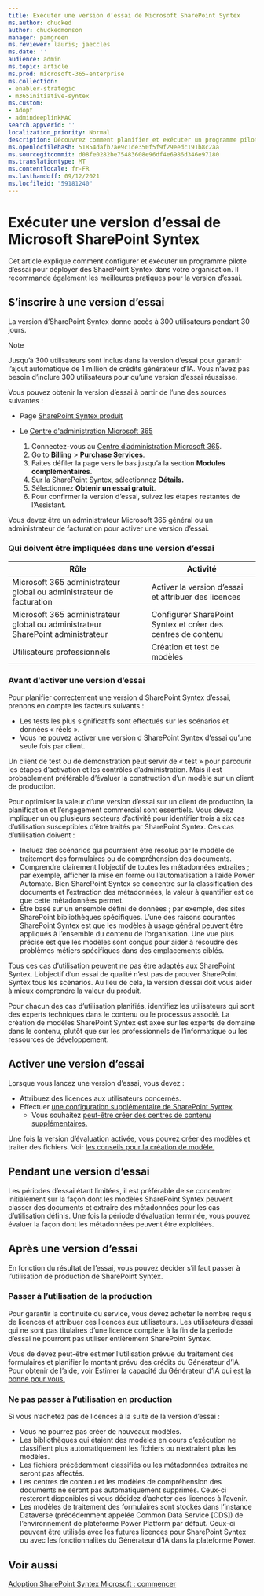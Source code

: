 ```yaml
---
title: Exécuter une version d’essai de Microsoft SharePoint Syntex
ms.author: chucked
author: chuckedmonson
manager: pamgreen
ms.reviewer: lauris; jaeccles
ms.date: ''
audience: admin
ms.topic: article
ms.prod: microsoft-365-enterprise
ms.collection:
- enabler-strategic
- m365initiative-syntex
ms.custom:
- Adopt
- admindeeplinkMAC
search.appverid: ''
localization_priority: Normal
description: Découvrez comment planifier et exécuter un programme pilote d’essai pour SharePoint Syntex votre organisation.
ms.openlocfilehash: 51854dafb7ae9c1de350f5f9f29eedc191b8c2aa
ms.sourcegitcommit: d08fe0282be75483608e96df4e6986d346e97180
ms.translationtype: MT
ms.contentlocale: fr-FR
ms.lasthandoff: 09/12/2021
ms.locfileid: "59181240"
---
```

# <a name="run-a-trial-of-microsoft-sharepoint-syntex"></a>Exécuter une version d’essai de Microsoft SharePoint Syntex

Cet article explique comment configurer et exécuter un programme pilote d’essai pour déployer des SharePoint Syntex dans votre organisation. Il recommande également les meilleures pratiques pour la version d’essai.

## <a name="sign-up-for-a-trial"></a>S’inscrire à une version d’essai

La version d’SharePoint Syntex donne accès à 300 utilisateurs pendant 30 jours.

> [!NOTE]
> Jusqu’à 300 utilisateurs sont inclus dans la version d’essai pour garantir l’ajout automatique de 1 million de crédits générateur d’IA. Vous n’avez pas besoin d’inclure 300 utilisateurs pour qu’une version d’essai réussisse.

Vous pouvez obtenir la version d’essai à partir de l’une des sources suivantes :

- Page [SharePoint Syntex produit](https://www.microsoft.com/microsoft-365/enterprise/sharepoint-syntex?activetab=pivot:overviewtab)

- Le [Centre d'administration Microsoft 365](https://admin.microsoft.com)
    1. Connectez-vous au [Centre d’administration Microsoft 365](https://admin.microsoft.com).
    2. Go to **Billing**  >  <a href="https://go.microsoft.com/fwlink/p/?linkid=868433" target="_blank">**Purchase Services**</a>.
    3. Faites défiler la page vers le bas jusqu’à la section **Modules complémentaires**.
    4. Sur la SharePoint Syntex, sélectionnez **Détails.**
    5. Sélectionnez **Obtenir un essai gratuit**.
    6. Pour confirmer la version d’essai, suivez les étapes restantes de l’Assistant.

Vous devez être un administrateur Microsoft 365 général ou un administrateur de facturation pour activer une version d’essai.

### <a name="who-should-be-involved-in-a-trial"></a>Qui doivent être impliquées dans une version d’essai

|Rôle|Activité|
|---|---|
|Microsoft 365 administrateur global ou administrateur de facturation|Activer la version d’essai et attribuer des licences|
|Microsoft 365 administrateur global ou administrateur SharePoint administrateur|Configurer SharePoint Syntex et créer des centres de contenu|
|Utilisateurs professionnels|Création et test de modèles|

### <a name="before-you-activate-a-trial"></a>Avant d’activer une version d’essai

Pour planifier correctement une version d SharePoint Syntex d’essai, prenons en compte les facteurs suivants :

- Les tests les plus significatifs sont effectués sur les scénarios et données « réels ».
- Vous ne pouvez activer une version d SharePoint Syntex d’essai qu’une seule fois par client.

Un client de test ou de démonstration peut servir de « test » pour parcourir les étapes d’activation et les contrôles d’administration. Mais il est probablement préférable d’évaluer la construction d’un modèle sur un client de production.

Pour optimiser la valeur d’une version d’essai sur un client de production, la planification et l’engagement commercial sont essentiels. Vous devez impliquer un ou plusieurs secteurs d’activité pour identifier trois à six cas d’utilisation susceptibles d’être traités par SharePoint Syntex. Ces cas d’utilisation doivent :

- Incluez des scénarios qui pourraient être résolus par le modèle de traitement des formulaires ou de compréhension des documents.
- Comprendre clairement l’objectif de toutes les métadonnées extraites ; par exemple, afficher la mise en forme ou l’automatisation à l’aide Power Automate. Bien SharePoint Syntex se concentre sur la classification des documents et l’extraction des métadonnées, la valeur à quantifier est ce que cette métadonnées permet.
- Être basé sur un ensemble défini de données ; par exemple, des sites SharePoint bibliothèques spécifiques. L’une des raisons courantes SharePoint Syntex est que les modèles à usage général peuvent être appliqués à l’ensemble du contenu de l’organisation. Une vue plus précise est que les modèles sont conçus pour aider à résoudre des problèmes métiers spécifiques dans des emplacements ciblés.

Tous ces cas d’utilisation peuvent ne pas être adaptés aux SharePoint Syntex. L’objectif d’un essai de qualité n’est pas de prouver SharePoint Syntex tous les scénarios. Au lieu de cela, la version d’essai doit vous aider à mieux comprendre la valeur du produit.

Pour chacun des cas d’utilisation planifiés, identifiez les utilisateurs qui sont des experts techniques dans le contenu ou le processus associé. La création de modèles SharePoint Syntex est axée sur les experts de domaine dans le contenu, plutôt que sur les professionnels de l’informatique ou les ressources de développement.

## <a name="activate-a-trial"></a>Activer une version d’essai

Lorsque vous lancez une version d’essai, vous devez :

- Attribuez des licences aux utilisateurs concernés.
- Effectuer [une configuration supplémentaire de SharePoint Syntex](set-up-content-understanding.md).
  - Vous souhaitez [peut-être créer des centres de contenu supplémentaires.](create-a-content-center.md)

Une fois la version d’évaluation activée, vous pouvez créer des modèles et traiter des fichiers. Voir [les conseils pour la création de modèle.](create-a-content-center.md)

## <a name="during-a-trial"></a>Pendant une version d’essai

Les périodes d’essai étant limitées, il est préférable de se concentrer initialement sur la façon dont les modèles SharePoint Syntex peuvent classer des documents et extraire des métadonnées pour les cas d’utilisation définis. Une fois la période d’évaluation terminée, vous pouvez évaluer la façon dont les métadonnées peuvent être exploitées.

## <a name="after-a-trial"></a>Après une version d’essai

En fonction du résultat de l’essai, vous pouvez décider s’il faut passer à l’utilisation de production de SharePoint Syntex.

### <a name="proceed-to-production-use"></a>Passer à l’utilisation de la production

Pour garantir la continuité du service, vous devez acheter le nombre requis de licences et attribuer ces licences aux utilisateurs. Les utilisateurs d’essai qui ne sont pas titulaires d’une licence complète à la fin de la période d’essai ne pourront pas utiliser entièrement SharePoint Syntex.

Vous de devez peut-être estimer l’utilisation prévue du traitement des formulaires et planifier le montant prévu des crédits du Générateur d’IA. Pour obtenir de l’aide, voir Estimer la capacité du Générateur d’IA qui [est la bonne pour vous.](https://powerapps.microsoft.com/ai-builder-calculator/)

### <a name="dont-proceed-to-production-use"></a>Ne pas passer à l’utilisation en production

Si vous n’achetez pas de licences à la suite de la version d’essai :

- Vous ne pourrez pas créer de nouveaux modèles.
- Les bibliothèques qui étaient des modèles en cours d’exécution ne classifient plus automatiquement les fichiers ou n’extraient plus les modèles.
- Les fichiers précédemment classifiés ou les métadonnées extraites ne seront pas affectés.
- Les centres de contenu et les modèles de compréhension des documents ne seront pas automatiquement supprimés. Ceux-ci resteront disponibles si vous décidez d’acheter des licences à l’avenir.
- Les modèles de traitement des formulaires sont stockés dans l’instance Dataverse (précédemment appelée Common Data Service [CDS]) de l’environnement de plateforme Power Platform par défaut. Ceux-ci peuvent être utilisés avec les futures licences pour SharePoint Syntex ou avec les fonctionnalités du Générateur d’IA dans la plateforme Power.

## <a name="see-also"></a>Voir aussi

[Adoption SharePoint Syntex Microsoft : commencer](adoption-getstarted.md)
